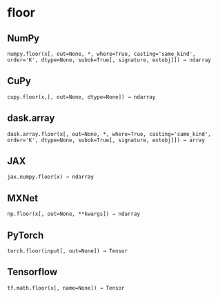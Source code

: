 # floor

## NumPy

```
numpy.floor(x[, out=None, *, where=True, casting='same_kind', order='K', dtype=None, subok=True[, signature, extobj]]) → ndarray
```

## CuPy

```
cupy.floor(x,[, out=None, dtype=None]) → ndarray
```

## dask.array

```
dask.array.floor(x[, out=None, *, where=True, casting='same_kind', order='K', dtype=None, subok=True[, signature, extobj]]) → array
```

## JAX

```
jax.numpy.floor(x) → ndarray
```

## MXNet

```
np.floor(x[, out=None, **kwargs]) → ndarray
```

## PyTorch

```
torch.floor(input[, out=None]) → Tensor
```

## Tensorflow

```
tf.math.floor(x[, name=None]) → Tensor
```

